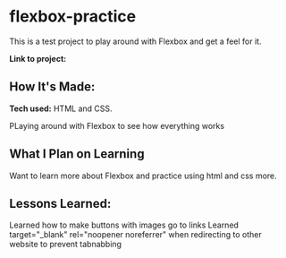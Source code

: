 # flexbox-practice

This is a test project to play around with Flexbox and get a feel for it.

**Link to project:** 

## How It's Made:

**Tech used:** HTML and CSS.

PLaying around with Flexbox to see how everything works

## What I Plan on Learning
Want to learn more about Flexbox and practice using html and css more.

## Lessons Learned:
Learned how to make buttons with images go to links
Learned target="_blank" rel="noopener noreferrer" when redirecting to other website to prevent tabnabbing

